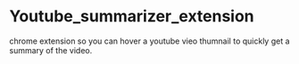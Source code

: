 # Youtube_summarizer_extension
chrome extension so you can hover a youtube vieo thumnail to quickly get a summary of the video. 
